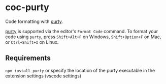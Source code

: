 # coc-purty

Code formatting with [purty](https://gitlab.com/joneshf/purty).

[purty](https://gitlab.com/joneshf/purty) is supported via the editor's `Format Code` command. To format your code using `purty`, press `Shift+Alt+F` on Windows, `Shift+Option+F` on Mac, or `Ctrl+Shift+I` on Linux.

## Requirements

`npm install purty` or specify the location of the purty executable in the extension settings (vscode settings)
